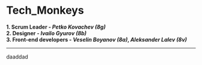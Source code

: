 # Tech_Monkeys
**1. Scrum Leader - _Petko Kovachev (8g)_**
<br />
**2. Designer - _Ivailo Gyurov (8b)_**
<br />
**3. Front-end developers - _Veselin Boyanov (8a)_, _Aleksander Lalev (8v)_**
<br />
<hr>

[](https://www.google.com/url?sa=i&url=https%3A%2F%2Fpixabay.com%2Fillustrations%2Flogo-html-html5-icon-2582748%2F&psig=AOvVaw2HSZ4OcAB5Ya-kpjfwWIqC&ust=1685642539321000&source=images&cd=vfe&ved=0CBEQjRxqFwoTCMDqgviRoP8CFQAAAAAdAAAAABAE)
daaddad
